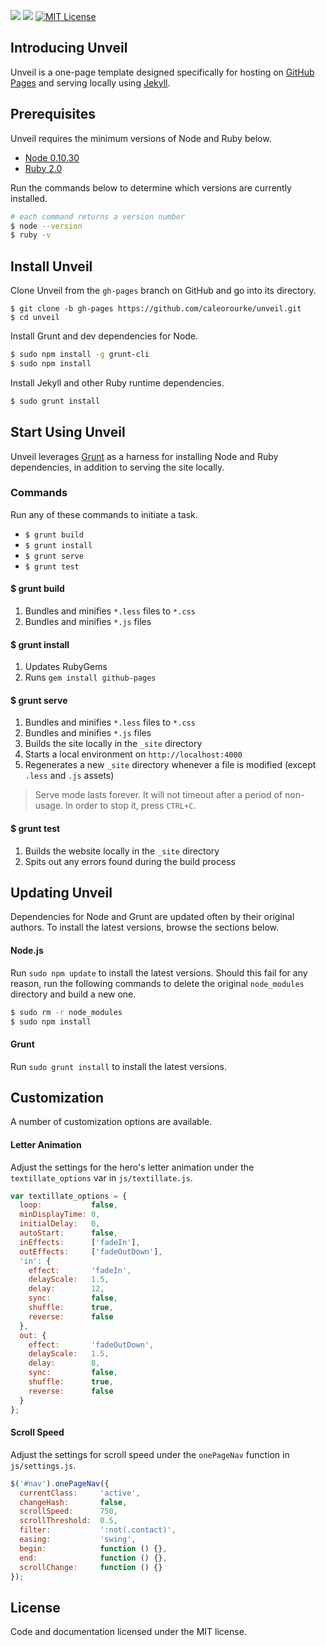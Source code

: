 <a href="https://travis-ci.org/caleorourke/unveil?branch=gh-pages" target="_blank"><img src="http://travis-ci.org/caleorourke/unveil.svg?branch=gh-pages"></a>
<a href="https://david-dm.org/caleorourke/unveil#info=devDependencies" target="_blank"><img src="https://david-dm.org/caleorourke/unveil/dev-status.svg?theme=shields.io"></a>
<a href="http://github.com/caleorourke/unveil/blob/gh-pages/LICENSE" target="_blank"><img src="http://img.shields.io/badge/License-MIT-blue.svg" alt="MIT License"></a>

## Introducing Unveil
Unveil is a one-page template designed specifically for hosting on [GitHub Pages](http://pages.github.com) and serving locally using [Jekyll](http://jekyllrb.com).

## Prerequisites
Unveil requires the minimum versions of Node and Ruby below.

* [Node 0.10.30](http://nodejs.org/download)
* [Ruby 2.0](http://www.ruby-lang.org/en/installation)

Run the commands below to determine which versions are currently installed.

~~~bash
# each command returns a version number
$ node --version
$ ruby -v
~~~

## Install Unveil
Clone Unveil from the `gh-pages` branch on GitHub and go into its directory.

~~~
$ git clone -b gh-pages https://github.com/caleorourke/unveil.git
$ cd unveil
~~~

Install Grunt and dev dependencies for Node.

~~~bash
$ sudo npm install -g grunt-cli
$ sudo npm install
~~~

Install Jekyll and other Ruby runtime dependencies.

~~~bash
$ sudo grunt install
~~~

## Start Using Unveil
Unveil leverages [Grunt](http://gruntjs.com) as a harness for installing Node and Ruby dependencies, in addition to serving the site locally.

### Commands
Run any of these commands to initiate a task.

* `$ grunt build`
* `$ grunt install`
* `$ grunt serve`
* `$ grunt test`

#### $ grunt build

1. Bundles and minifies `*.less` files to `*.css`
2. Bundles and minifies `*.js` files

#### $ grunt install

1. Updates RubyGems
2. Runs `gem install github-pages`

#### $ grunt serve

1. Bundles and minifies `*.less` files to `*.css`
2. Bundles and minifies `*.js` files
3. Builds the site locally in the `_site` directory
4. Starts a local environment on `http://localhost:4000`
5. Regenerates a new `_site` directory whenever a file is modified (except `.less` and `.js` assets)

> Serve mode lasts forever. It will not timeout after a period of non-usage. In order to stop it, press `CTRL+C`.

#### $ grunt test

1. Builds the website locally in the `_site` directory
2. Spits out any errors found during the build process

## Updating Unveil
Dependencies for Node and Grunt are updated often by their original authors. To install the latest versions, browse the sections below.

#### Node.js

Run `sudo npm update` to install the latest versions. Should this fail for any reason, run the following commands to delete the original `node_modules` directory and build a new one.

~~~bash
$ sudo rm -r node_modules
$ sudo npm install
~~~

#### Grunt

Run `sudo grunt install` to install the latest versions.

## Customization
A number of customization options are available.

#### Letter Animation

Adjust the settings for the hero's letter animation under the `textillate_options` var in `js/textillate.js`.

~~~js
var textillate_options = {
  loop:           false,
  minDisplayTime: 0,
  initialDelay:   0,
  autoStart:      false,
  inEffects:      ['fadeIn'],
  outEffects:     ['fadeOutDown'],
  'in': {
    effect:       'fadeIn',
    delayScale:   1.5,
    delay:        12,
    sync:         false,
    shuffle:      true,
    reverse:      false
  },
  out: {
    effect:       'fadeOutDown',
    delayScale:   1.5,
    delay:        8,
    sync:         false,
    shuffle:      true,
    reverse:      false
  }
};
~~~

#### Scroll Speed

Adjust the settings for scroll speed under the `onePageNav` function in `js/settings.js`.

~~~js
$('#nav').onePageNav({
  currentClass:     'active',
  changeHash:       false,
  scrollSpeed:      750,
  scrollThreshold:  0.5,
  filter:           ':not(.contact)',
  easing:           'swing',
  begin:            function () {},
  end:              function () {},
  scrollChange:     function () {}
});
~~~

## License

Code and documentation licensed under the MIT license.
